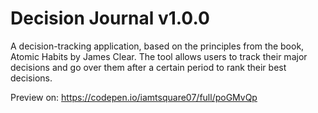# Decision Journal v1.0.0

A decision-tracking application, based on the principles from the book, Atomic Habits by James Clear.
The tool allows users to track their major decisions and go over them after a certain period to rank their best decisions.

Preview on: https://codepen.io/iamtsquare07/full/poGMvQp
